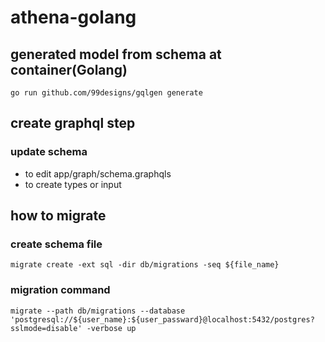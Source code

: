 # athena-golang

## generated model from schema at container(Golang)
```
go run github.com/99designs/gqlgen generate
```

## create graphql step
### update schema
- to edit app/graph/schema.graphqls
- to create types or input

## how to migrate
### create schema file
```
migrate create -ext sql -dir db/migrations -seq ${file_name}
```

### migration command
```
migrate --path db/migrations --database 'postgresql://${user_name}:${user_passward}@localhost:5432/postgres?sslmode=disable' -verbose up
```